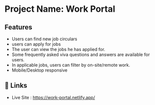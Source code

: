 
# Project Name: Work Portal





## Features

- Users can find new job circulars 
- users can apply for jobs
- The user can view the jobs he has applied for.
- Some frequently asked viva questions and answers are available for users.
- In applicable jobs, users can filter by on-site/remote work.
- Mobile/Desktop responsive
## 🔗 Links
- Live Site : https://work-portal.netlify.app/

